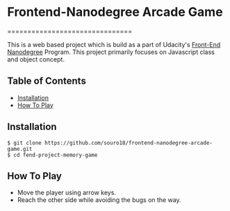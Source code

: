 # Frontend-Nanodegree Arcade Game
===============================

This is a web based project which is build as a part of Udacity's [Front-End Nanodegree](https://in.udacity.com/course/front-end-web-developer-nanodegree--nd001) Program. This project primarily focuses on Javascript class and object concept.

## Table of Contents

* [Installation](#instructions)
* [How To Play](#How_To_Play)


## Installation

```
$ git clone https://github.com/souro18/frontend-nanodegree-arcade-game.git
$ cd fend-project-memory-game
```

## How To Play

* Move the player using arrow keys.
* Reach the other side while avoiding the bugs on the way.
